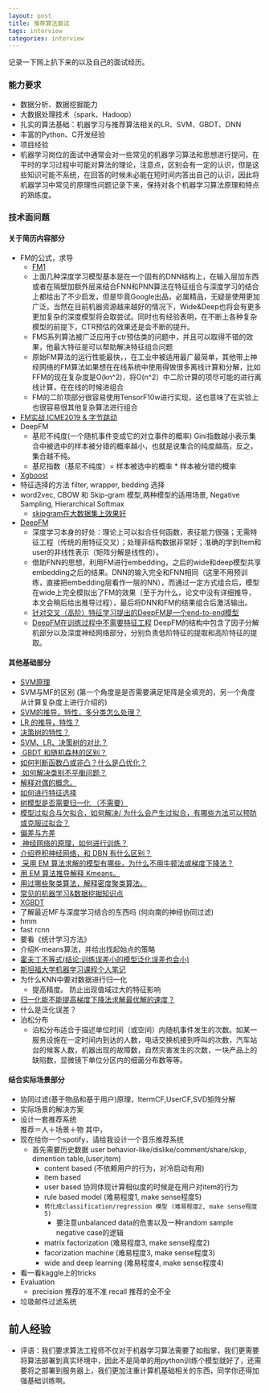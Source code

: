 ```yaml
---
layout: post
title: 推荐算法面试
tags: interview
categories: interview
---
```

记录一下网上扒下来的以及自己的面试经历。<br>

### 能力要求
- 数据分析、数据挖掘能力
- 大数据处理技术（spark、Hadoop）
- 扎实的算法基础：机器学习与推荐算法相关的LR、SVM、GBDT、DNN
- 丰富的Python、C开发经验
- 项目经验
- 机器学习岗位的面试中通常会对一些常见的机器学习算法和思想进行提问，在平时的学习过程中可能对算法的理论，注意点，区别会有一定的认识，但是这些知识可能不系统，在回答的时候未必能在短时间内答出自己的认识，因此将机器学习中常见的原理性问题记录下来，保持对各个机器学习算法原理和特点的熟练度。

### 技术面问题
#### 关于简历内容部分
- FM的公式，求导
    - [FM1][FM1] 
    - 上面几种深度学习模型基本是在一个固有的DNN结构上，在输入层加东西或者在隔壁加额外层来结合FNN和PNN算法在特征组合与深度学习的结合上都给出了不少启发，但是毕竟Google出品，必属精品，无疑是使用更加广泛，当然在目前机器资源越来越好的情况下，Wide&Deep也将会有更多更加复杂的深度模型将会取尝试。同时也有经验表明，在不断上各种复杂模型的前提下，CTR预估的效果还是会不断的提升。
    - FMS系列算法被广泛应用于ctr预估类的问题中，并且可以取得不错的效果，他最大特征是可以帮助解决特征组合问题
    - 原始FM算法的运行性能最快，，在工业中被适用最广最简单，其他带上神经网络的FM算法如果想在在线系统中使用得做很多离线计算和分解，比如FFM的现在复杂度是O(kn^2)，将O(n^2）中二阶计算的项尽可能的进行离线计算，在在线的时候进组合
    - FM的二阶项部分很容易使用TensorF10w进行实现，这也意味了在实验上也很容易很其他复杂算法进行组合
- [FM实战,ICME2019 & 字节跳动][FM实战]
- DeepFM
    - 基尼不纯度(一个随机事件变成它的对立事件的概率) Gini指数越小表示集合中被选中的样本被分错的概率越小，也就是说集合的纯度越高，反之，集合越不纯。
    - 基尼指数（基尼不纯度）= 样本被选中的概率 * 样本被分错的概率
- [Xgboost][Xgboost]
- 特征选择的方法 filter, wrapper, bedding 选择
- word2vec, CBOW 和 Skip-gram 模型,两种模型的适用场景, Negative Sampling, Hierarchical Softmax
   * [skipgram在大数据集上效果好][word2vec] 
- [DeepFM][DeepFM1]
    - 深度学习本身的好处：理论上可以拟合任何函数，表征能力很强；无需特征工程（传统的用特征交叉）；处理非结构数据非常好；准确的学到Item和user的非线性表示（矩阵分解是线性的）。
    - 借助FNN的思想，利用FM进行embedding，之后的wide和deep模型共享embedding之后的结果。DNN的输入完全和FNN相同（这里不用预训练，直接把embedding层看作一层的NN），而通过一定方式组合后，模型在wide上完全模拟出了FM的效果（至于为什么，论文中没有详细推导，本文会稍后给出推导过程），最后将DNN和FM的结果组合后激活输出。
    - [针对交叉（高阶）特征学习提出的DeepFM是一个end-to-end模型][DeepFM2]
    - [DeepFM在训练过程中不需要特征工程][DeepFM3] DeepFM的结构中包含了因子分解机部分以及深度神经网络部分，分别负责低阶特征的提取和高阶特征的提取。


#### 其他基础部分
- [SVM原理][svm]
- SVM与MF的区别 (第一个角度是是否需要满足矩阵是全填充的，另一个角度从计算复杂度上进行介绍的)
- [SVM的推导，特性，多分类怎么处理？][会长ZZZ]
- [LR 的推导，特性？][会长ZZZ]
- [决策树的特性？][会长ZZZ]
- [SVM、LR、决策树的对比？][会长ZZZ]
- [ GBDT 和随机森林的区别？][会长ZZZ]
- [如何判断函数凸或非凸？什么是凸优化？][会长ZZZ]
- [ 如何解决类别不平衡问题？][会长ZZZ]
- [解释对偶的概念。][会长ZZZ]
- [如何进行特征选择][会长ZZZ]
- [树模型是否需要归一化 （不需要）][会长ZZZ]
- [模型过拟合与欠拟合，如何解决/ 为什么会产生过拟合，有哪些方法可以预防或克服过拟合？][会长ZZZ]
- [偏差与方差][会长ZZZ]
- [ 神经网络的原理，如何进行训练？  ][会长ZZZ]
- [介绍卷积神经网络，和 DBN 有什么区别？][会长ZZZ]
- [ 采用 EM 算法求解的模型有哪些，为什么不用牛顿法或梯度下降法？][会长ZZZ]
- [用 EM 算法推导解释 Kmeans。][会长ZZZ]
- [用过哪些聚类算法，解释密度聚类算法。][会长ZZZ]
- [常见的机器学习&数据挖掘知识点][一只鸟的天空]
- [XGBDT][XGBDT]
- 了解最近MF与深度学习结合的东西吗 (何向南的神经协同过滤)
- hmm
- fast rcnn
- 要看《统计学习方法》
- 介绍K-means算法，并给出找起始点的策略
- [霍夫丁不等式(结论:训练误差小的模型泛化误差也会小)][霍夫丁不等式]
- [斯坦福大学机器学习课程个人笔记][斯坦福大学机器学习课程个人笔记]
- 为什么KNN中要对数据进行归一化
    -	提高精度。 	防止出现值域过大的特征影响
- [归一化能不能提高梯度下降法求解最优解的速度？][归一化能不能提高梯度下降法求解最优解的速度？]
- 什么是泛化误差？
- 泊松分布
    - 泊松分布适合于描述单位时间（或空间）内随机事件发生的次数。如某一服务设施在一定时间内到达的人数，电话交换机接到呼叫的次数，汽车站台的候客人数，机器出现的故障数，自然灾害发生的次数，一块产品上的缺陷数，显微镜下单位分区内的细菌分布数等等。


#### 结合实际场景部分
- 协同过滤(基于物品和基于用户)原理，ItermCF,UserCF,SVD矩阵分解 
- 实际场景的解决方案
- 设计一套推荐系统<br>
    推荐＝人＋场景＋物 其中，<br>
- 现在给你一个spotify，请给我设计一个音乐推荐系统
    * 首先需要历史数据 user behavior-like/dislike/comment/share/skip, dimention table,(user,item)
        - content based (不依赖用户的行为，对冷启动有用)
        - item based 
        - user based  协同体现计算相似度的时候是在用户对item的行为
        - rule based model (难易程度1, make sense程度5) 
        - `转化成classification/regression 模型 (难易程度2, make sense程度5)`
            - 要注意unbalanced data的危害以及一种random sample negative case的逻辑
        - matrix factorization (难易程度3, make sense程度2)
        - facorization machine (难易程度3, make sense程度3)
        - wide and deep learning (难易程度4, make sense程度4)
- 看一看kaggle上的tricks
- Evaluation
    - precision 推荐的准不准 recall 推荐的全不全
- 垃圾邮件过滤系统

## 前人经验
- 评语：我们要求算法工程师不仅对于机器学习算法需要了如指掌，我们更需要将算法部署到真实环境中，因此不是简单的用python训练个模型就好了，还需要将之部署到服务器上，我们更加注重计算机基础相关的东西，同学你还得加强基础训练啊。

[word2vec]:http://www.shuang0420.com/2016/06/21/%E8%AF%8D%E5%90%91%E9%87%8F%E6%80%BB%E7%BB%93%E7%AC%94%E8%AE%B0%EF%BC%88%E7%AE%80%E6%B4%81%E7%89%88%EF%BC%89/
[svm]:https://cloud.tencent.com/developer/article/1109404
[会长ZZZ]:https://www.cnblogs.com/zuochongyan/p/5407053.html
[一只鸟的天空]:https://blog.csdn.net/heyongluoyao8/article/details/47840255
[霍夫丁不等式]:https://blog.csdn.net/z_x_1996/article/details/73564926
[斯坦福大学机器学习课程个人笔记]:https://www.academia.edu/30905795/%E6%96%AF%E5%9D%A6%E7%A6%8F%E5%A4%A7%E5%AD%A6%E6%9C%BA%E5%99%A8%E5%AD%A6%E4%B9%A0%E8%AF%BE%E7%A8%8B%E4%B8%AA%E4%BA%BA%E7%AC%94%E8%AE%B0
[归一化能不能提高梯度下降法求解最优解的速度？]:https://blog.csdn.net/weixin_38111819/article/details/79729444
[FM实战]:https://github.com/JiDong-CS/icme2019-bytedance-grand-challenge
[Xgboost]:https://www.jianshu.com/p/7467e616f227
[DeepFM1]:https://blog.csdn.net/zynash2/article/details/79348540
[DeepFM2]:https://www.cnblogs.com/akanecode/p/8093742.html
[DeepFM3]:https://blog.csdn.net/u010159842/article/details/78789711
[FM1]:http://ju.outofmemory.cn/entry/347921
[XGBDT]:https://blog.csdn.net/yangxudong/article/details/53872141